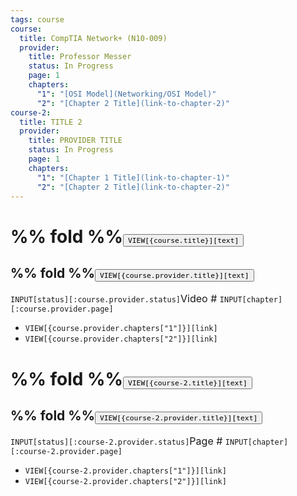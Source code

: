 ```yaml
---
tags: course
course:
  title: CompTIA Network+ (N10-009)
  provider:
    title: Professor Messer
    status: In Progress
    page: 1
    chapters:
      "1": "[OSI Model](Networking/OSI Model)"
      "2": "[Chapter 2 Title](link-to-chapter-2)"
course-2:
  title: TITLE 2
  provider:
    title: PROVIDER TITLE
    status: In Progress
    page: 1
    chapters:
      "1": "[Chapter 1 Title](link-to-chapter-1)"
      "2": "[Chapter 2 Title](link-to-chapter-2)"
---
```

# %% fold %%<button class="section-heading heading-collapse-indicator" role="button"><span class="text">`VIEW[{course.title}][text]`</span></button>
## %% fold %%<button class="section-sub-heading heading-collapse-indicator" role="button"><span>`VIEW[{course.provider.title}][text]`</span>
</button><div>`INPUT[status][:course.provider.status]`<p style="display: inline; font-size: 16px;">Video # </p>`INPUT[chapter][:course.provider.page]`</div>
<div class="content-menu">
  <ul>
    <li>
      <code>VIEW[{course.provider.chapters["1"]}][link]</code>
    </li>
    <li>
      <code>VIEW[{course.provider.chapters["2"]}][link]</code>
    </li>
  </ul>
</div>

# %% fold %%<button class="section-heading heading-collapse-indicator" role="button"><span class="text">`VIEW[{course-2.title}][text]`</span></button>
## %% fold %%<button class="section-sub-heading heading-collapse-indicator" role="button"><span>`VIEW[{course-2.provider.title}][text]`</span>
</button><div>`INPUT[status][:course-2.provider.status]`<p style="display: inline; font-size: 16px;">Page # </p>`INPUT[chapter][:course-2.provider.page]`</div>
<div class="content-menu">
  <ul>
    <li>
      <code>VIEW[{course-2.provider.chapters["1"]}][link]</code>
    </li>
    <li>
      <code>VIEW[{course-2.provider.chapters["2"]}][link]</code>
    </li>
  </ul>
</div>

